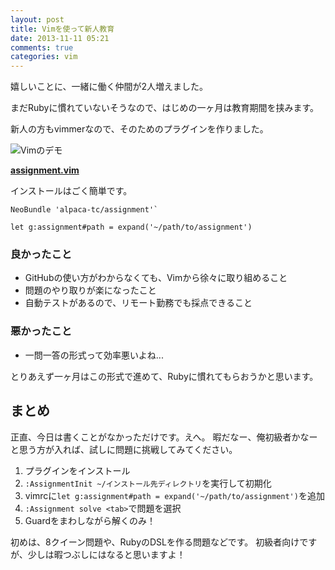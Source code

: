 ```yaml
---
layout: post
title: Vimを使って新人教育
date: 2013-11-11 05:21
comments: true
categories: vim
---
```


嬉しいことに、一緒に働く仲間が2人増えました。

まだRubyに慣れていないそうなので、はじめの一ヶ月は教育期間を挟みます。

新人の方もvimmerなので、そのためのプラグインを作りました。

<img class="image_on_frame center" src="/images/blog/11_11.png" alt="Vimのデモ" />

**[assignment.vim](https://github.com/enfactv/assignment)**

<!-- more -->

インストールはごく簡単です。

```
NeoBundle 'alpaca-tc/assignment'`

let g:assignment#path = expand('~/path/to/assignment')
```

### 良かったこと

- GitHubの使い方がわからなくても、Vimから徐々に取り組めること
- 問題のやり取りが楽になったこと
- 自動テストがあるので、リモート勤務でも採点できること

### 悪かったこと

- 一問一答の形式って効率悪いよね...

とりあえず一ヶ月はこの形式で進めて、Rubyに慣れてもらおうかと思います。

## まとめ

正直、今日は書くことがなかっただけです。えへ。
暇だなー、俺初級者かなーと思う方が入れば、試しに問題に挑戦してみてください。

1. プラグインをインストール
2. `:AssignmentInit ~/インストール先ディレクトリ`を実行して初期化
3. vimrcに`let g:assignment#path = expand('~/path/to/assignment')`を追加
4. `:Assignment solve <tab>`で問題を選択
5. Guardをまわしながら解くのみ！

初めは、8クイーン問題や、RubyのDSLを作る問題などです。
初級者向けですが、少しは暇つぶしにはなると思いますよ！
